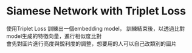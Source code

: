 # Siamese Network with Triplet Loss
使用Triplet Loss 訓練出一個embedding model，
訓練結束後，以透過比對model生成的特徵向量，進行相似度比對
<br>會先對圖片進行亮度與銳利度的調整，想要用的人可以自己改類別的圖片
